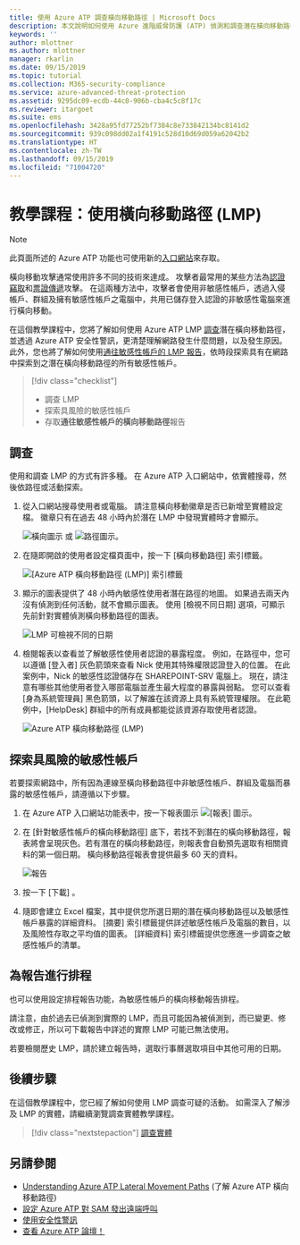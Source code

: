 ```yaml
---
title: 使用 Azure ATP 調查橫向移動路徑 | Microsoft Docs
description: 本文說明如何使用 Azure 進階威脅防護 (ATP) 偵測和調查潛在橫向移動路徑攻擊。
keywords: ''
author: mlottner
ms.author: mlottner
manager: rkarlin
ms.date: 09/15/2019
ms.topic: tutorial
ms.collection: M365-security-compliance
ms.service: azure-advanced-threat-protection
ms.assetid: 9295dc09-ecdb-44c0-906b-cba4c5c8f17c
ms.reviewer: itargoet
ms.suite: ems
ms.openlocfilehash: 3428a95fd77252bf7384c8e733842134bc8141d2
ms.sourcegitcommit: 939c098dd02a1f4191c528d10d69d059a62042b2
ms.translationtype: HT
ms.contentlocale: zh-TW
ms.lasthandoff: 09/15/2019
ms.locfileid: "71004720"
---
```

# <a name="tutorial-use-lateral-movement-paths-lmps"></a>教學課程：使用橫向移動路徑 (LMP)

> [!NOTE]
> 此頁面所述的 Azure ATP 功能也可使用新的[入口網站](https://portal.cloudappsecurity.com)來存取。

橫向移動攻擊通常使用許多不同的技術來達成。 攻擊者最常用的某些方法為[認證竊取](suspicious-activity-guide.md#)和[票證傳遞](suspicious-activity-guide.md)攻擊。 在這兩種方法中，攻擊者會使用非敏感性帳戶，透過入侵帳戶、群組及擁有敏感性帳戶之電腦中，共用已儲存登入認證的非敏感性電腦來進行橫向移動。

在這個教學課程中，您將了解如何使用 Azure ATP LMP [調查](#investigate)潛在橫向移動路徑，並透過 Azure ATP 安全性警訊，更清楚理解網路發生什麼問題，以及發生原因。 此外，您也將了解如何使用[通往敏感性帳戶的 LMP 報告](#discover-your-at-risk-sensitive-accounts)，依時段探索具有在網路中探索到之潛在橫向移動路徑的所有敏感性帳戶。

> [!div class="checklist"]
> * 調查 LMP
> * 探索具風險的敏感性帳戶
> * 存取**通往敏感性帳戶的橫向移動路徑**報告


## <a name="investigate"></a>調查

使用和調查 LMP 的方式有許多種。 在 Azure ATP 入口網站中，依實體搜尋，然後依路徑或活動探索。

1. 從入口網站搜尋使用者或電腦。 請注意橫向移動徽章是否已新增至實體設定檔。 徽章只有在過去 48 小時內於潛在 LMP 中發現實體時才會顯示。  

   ![橫向圖示](./media/lateral-movement-icon.png) 或 ![路徑圖示](./media/paths-icon.png)。

2. 在隨即開啟的使用者設定檔頁面中，按一下 [橫向移動路徑]  索引標籤。

   ![[Azure ATP 橫向移動路徑 (LMP)] 索引標籤](./media/lateral-movement-path-tab.png)

3. 顯示的圖表提供了 48 小時內敏感性使用者潛在路徑的地圖。 如果過去兩天內沒有偵測到任何活動，就不會顯示圖表。 使用 [檢視不同日期]  選項，可顯示先前針對實體偵測橫向移動路徑的圖表。

   ![LMP 可檢視不同的日期](./media/atp-view-different-date.png)

4. 檢閱報表以查看並了解敏感性使用者認證的暴露程度。 例如，在路徑中，您可以遵循 [登入者]  灰色箭頭來查看 Nick 使用其特殊權限認證登入的位置。 在此案例中，Nick 的敏感性認證儲存在 SHAREPOINT-SRV 電腦上。 現在，請注意有哪些其他使用者登入哪部電腦並產生最大程度的暴露與弱點。 您可以查看 [身為系統管理員]  黑色箭頭，以了解誰在該資源上具有系統管理權限。 在此範例中，[HelpDesk] 群組中的所有成員都能從該資源存取使用者認證。  

   ![Azure ATP 橫向移動路徑 (LMP)](./media/atp-lmp.png)

## <a name="discover-your-at-risk-sensitive-accounts"></a>探索具風險的敏感性帳戶

若要探索網路中，所有因為連線至橫向移動路徑中非敏感性帳戶、群組及電腦而暴露的敏感性帳戶，請遵循以下步驟。 

1. 在 Azure ATP 入口網站功能表中，按一下報表圖示 ![[報表] 圖示](./media/atp-report-icon.png)。

2. 在 [針對敏感性帳戶的橫向移動路徑]  底下，若找不到潛在的橫向移動路徑，報表將會呈現灰色。若有潛在的橫向移動路徑，則報表會自動預先選取有相關資料的第一個日期。 橫向移動路徑報表會提供最多 60 天的資料。

   ![報告](./media/reports.png)

3. 按一下 [下載]  。

4. 隨即會建立 Excel 檔案，其中提供您所選日期的潛在橫向移動路徑以及敏感性帳戶暴露的詳細資料。 [摘要]  索引標籤提供詳述敏感性帳戶及電腦的數目，以及風險性存取之平均值的圖表。 [詳細資料]  索引標籤提供您應進一步調查之敏感性帳戶的清單。

## <a name="schedule-report"></a>為報告進行排程

也可以使用設定排程報告功能，為敏感性帳戶的橫向移動報告排程。

請注意，由於過去已偵測到實際的 LMP，而且可能因為被偵測到，而已變更、修改或修正，所以可下載報告中詳述的實際 LMP 可能已無法使用。

若要檢閱歷史 LMP，請於建立報告時，選取行事曆選取項目中其他可用的日期。

## <a name="next-steps"></a>後續步驟

在這個教學課程中，您已經了解如何使用 LMP 調查可疑的活動。 如需深入了解涉及 LMP 的實體，請繼續瀏覽調查實體教學課程。
> [!div class="nextstepaction"]
> [調查實體](investigate-entity.md)

## <a name="see-also"></a>另請參閱

- [Understanding Azure ATP Lateral Movement Paths](use-case-lateral-movement-path.md) (了解 Azure ATP 橫向移動路徑)
- [設定 Azure ATP 對 SAM 發出遠端呼叫](install-atp-step8-samr.md)
- [使用安全性警訊](working-with-suspicious-activities.md)
- [查看 Azure ATP 論壇！](https://aka.ms/azureatpcommunity)
